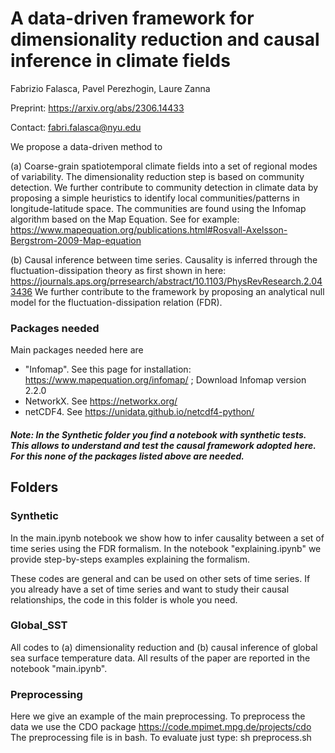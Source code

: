 # A data-driven framework for dimensionality reduction and causal inference in climate fields

Fabrizio Falasca, Pavel Perezhogin, Laure Zanna

Preprint: https://arxiv.org/abs/2306.14433

Contact: fabri.falasca@nyu.edu

We propose a data-driven method to 

(a) Coarse-grain spatiotemporal climate fields into a set of regional modes of variability. The dimensionality reduction step is based on community detection. We further contribute to community detection in climate data by proposing a simple heuristics to identify local communities/patterns in longitude-latitude space. The communities are found using the Infomap algorithm based on the Map Equation. See for example: https://www.mapequation.org/publications.html#Rosvall-Axelsson-Bergstrom-2009-Map-equation

(b) Causal inference between time series.
Causality is inferred through the fluctuation-dissipation theory as first shown in here: https://journals.aps.org/prresearch/abstract/10.1103/PhysRevResearch.2.043436 
We further contribute to the framework by proposing an analytical null model for the fluctuation-dissipation relation (FDR). 

### Packages needed
Main packages needed here are 

- "Infomap". See this page for installation: https://www.mapequation.org/infomap/ ; Download Infomap version 2.2.0
- NetworkX. See https://networkx.org/ 
- netCDF4. See https://unidata.github.io/netcdf4-python/

##### Note: In the Synthetic folder you find a notebook with synthetic tests. This allows to understand and test the causal framework adopted here. For this none of the packages listed above are needed.

## Folders


### Synthetic
In the main.ipynb notebook we show how to infer causality between a set of time series using the FDR formalism. In the notebook "explaining.ipynb" we provide step-by-steps examples explaining the formalism. 

These codes are general and can be used on other sets of time series. If you already have a set of time series and want to study their causal relationships, the code in this folder is whole you need.

### Global_SST
All codes to (a) dimensionality reduction and (b) causal inference of global sea surface temperature data. All results of the paper are reported in the notebook "main.ipynb".

### Preprocessing
Here we give an example of the main preprocessing. To preprocess the data we use the CDO package https://code.mpimet.mpg.de/projects/cdo 
The preprocessing file is in bash. To evaluate just type: sh preprocess.sh

